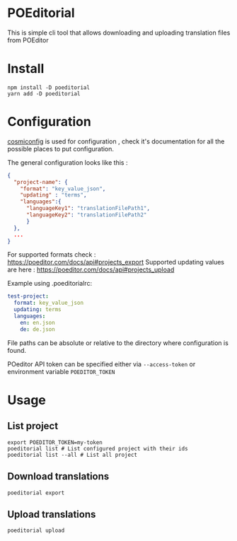 # POEditorial

This is simple cli tool that allows downloading and uploading translation files from POEditor

# Install

    npm install -D poeditorial
    yarn add -D poeditorial

# Configuration

[cosmiconfig](https://www.npmjs.com/package/cosmiconfig) is used for configuration , check it's documentation for all the possible places to put configuration.

The general configuration looks like this :

```json
{
  "project-name": {
    "format": "key_value_json",
    "updating" : "terms",
    "languages":{
      "languageKey1": "translationFilePath1",
      "languageKey2": "translationFilePath2"
      }
  },
  ...
}
```

For supported formats check : https://poeditor.com/docs/api#projects_export
Supported updating values are here : https://poeditor.com/docs/api#projects_upload

Example using .poeditorialrc:

```yaml
test-project:
  format: key_value_json
  updating: terms
  languages:
    en: en.json
    de: de.json
```

File paths can be absolute or relative to the directory where configuration is found.

POeditor API token can be specified either via `--access-token` or environment variable `POEDITOR_TOKEN`

# Usage

## List project

```shell
export POEDITOR_TOKEN=my-token
poeditorial list # List configured project with their ids
poeditorial list --all # List all project
```

## Download translations

```shell
poeditorial export
```

## Upload translations

```shell
poeditorial upload
```


